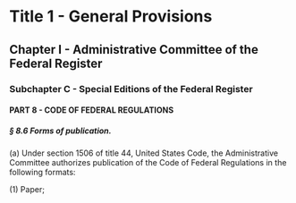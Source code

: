 
# Title 1 - General Provisions
## Chapter I - Administrative Committee of the Federal Register
### Subchapter C - Special Editions of the Federal Register
#### PART 8 - CODE OF FEDERAL REGULATIONS
##### § 8.6 Forms of publication.

(a) Under section 1506 of title 44, United States Code, the Administrative Committee authorizes publication of the Code of Federal Regulations in the following formats:

(1) Paper;
